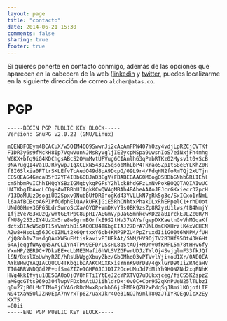 ```yaml
---
layout: page
title: "contacto"
date: 2014-06-21 15:30
comments: false
sharing: true
footer: true
---
```


Si quieres ponerte en contacto conmigo, además de las opciones que aparecen en la cabecera de la web ([linkedin](http://linkedin.com/in/jaalcaldehernando) y [twitter](), puedes localizarme en la siguiente dirección de correo `alcher@atas.co`.

# PGP 

    -----BEGIN PGP PUBLIC KEY BLOCK-----
    Version: GnuPG v2.0.22 (GNU/Linux)
    
    mQENBFOEym4BCACuX/w5OIM46O9SwwrJi2cAcAmFPW407YOzy4vdjLpRZCjCVTKf
    F1DR3y6s9fMckH8Ip7VqwVunNJMsRyVgljIEZycpMSpa9UwsnIoS7eiNxjFh4mhg
    W6KX+bfq9iG4KDChgsABcS2OMmMvtUFVug6CIAnlh63qPabRTKz02Mysv1t0+ScB
    0NA7ugQI4Va1DJRkywpJ1gXCLxN5439Z5qsobMhLbP4TkraoSZpItSBeEYLKhZ0R
    f8I6Slxia0FTtrSKLEfvTcAedO49d8pA9DcpG/09L9r4/PdqHN2foRmTQj2xUTjn
    CQ5QEAG4Geca85fD2YF4IBb60BJaD3EgV+FBABEBAAG0M0ogQSBBbGNhbGRlIEhl
    cm5hbmRvIChhIHQgYSBzIGMgbykgPGFsY2hlckBhdGFzLmNvPokBOQQTAQIAIwUC
    U4TKbgIbAwcLCQgHAwIBBhUIAgkKCwQWAgMBAh4BAheAAAoJEJcrGKxiecr32pcH
    /13DoMUUzDsogiUD2Spxv9NubbUfDR0fogKd43YVLLkN7gRk5g3c/SxICxo1rNmL
    l6aAfBCBcoA6PIPfOdphElQA/kUFKjGiE5RhCNhtxPhakDLxRhEPpelC1+rhDOot
    UNd00Hm+36P6SLdrSwroScXa/QYQP+VmDKvY9s0BK9zsZp8R2yzU1lws/tB4NmjY
    1fjzVe783xU2Q/wmtGEtPpC8upHI7AEGmV/pJaG5mnkcwKD2zaBIrckEJLZc0R/M
    fMU8y253zIY4UzXm5re8wSgrmBOrfkE9S2tHv37VAYsfgvpDXKaetnGvVhMGqaKf
    dctxBIAcW5qDT15sVmYihDi5AQ0EU4TKbgEIAJ27DrA7UNL0mCKXHrzlK4xVCHEN
    AZw8+HsoLq56JCc0ZMLt2k6QrtxxY6cb4KNP9PZU4PpZruxdIiiG00t6WNPM/fUH
    /jQ8nb1v7msdgQAmXWSuFMtiskavivPIUEkAt/SNM/HV9OjTV2B3Hf95Dt43K6Ht
    64AjeqgfWAyqN5ArCLIYn4TPN9EFD/LSsHL8qStAQj+M9nv0fKMFL5m78tHHv6fy
    YxnHP/2ER9C+7DkaEE+cLbME3Mafi6hWLSVZGFwrUDJzTYlOj4SvjglmF33fkJQf
    lSN/8xslXoUwhyRZE/hRsUbWggXbuyZbz/GbOMhq03vPTVvlYji+oU1Xr/0AEQEA
    AYkBHwQYAQIACQUCU4TKbgIbDAAKCRCXKxisYnnK90rDB/4gxlGrD9tIiZR4qaHV
    TIG4BRVNDQGd2P+ofSm4ZIZe1GHF0JCJDIZ2OceUMuJd7dMiYh9HONZNd2xqENhK
    HVg4kkIfyju18ESOA8oOjOV8hFTiIYtEeJ2cYPXTVQ7uDUkxjceg/fsCS5K2spzZ
    aMGgcGTts969o304lwpVFDxbmAtUJiihldrDxjOv0C+Cbr952qKnPUeN25lTLbzI
    qDu27jR0LMrTINo8jCYA6rRDcMwxRprhhG6jbFM0kQZU2xPdqSqJBmilKOjofLIF
    N94tXaW5UlJZN0EpA7nVrxTp6Z/uaxJkr4Qe31NOJh9mlT80zJTIYRQEgQIcX2Ey
    KXT5
    =8Oii
    -----END PGP PUBLIC KEY BLOCK-----


